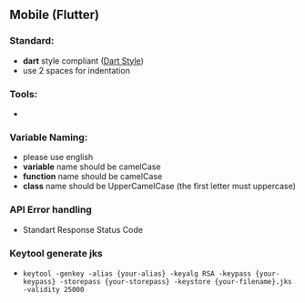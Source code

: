 ## Mobile (Flutter)

### Standard:
- **dart** style compliant ([Dart Style](https://dart.dev/guides/language/effective-dart/style))
- use 2 spaces for indentation

### Tools:
- 

### Variable Naming:
- please use english
- **variable** name should be camelCase
- **function** name should be camelCase
- **class** name should be UpperCamelCase (the first letter must uppercase)

### API Error handling
- Standart Response Status Code

### Keytool generate jks
- ```keytool -genkey -alias {your-alias} -keyalg RSA -keypass {your-keypass} -storepass {your-storepass} -keystore {your-filename}.jks -validity 25000```
